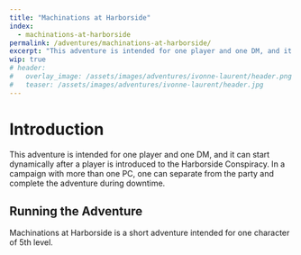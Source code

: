 ```yaml
---
title: "Machinations at Harborside"
index:
  - machinations-at-harborside
permalink: /adventures/machinations-at-harborside/
excerpt: "This adventure is intended for one player and one DM, and it can start dynamically after a player is introduced to the Harborside Conspiracy."
wip: true
# header:
#   overlay_image: /assets/images/adventures/ivonne-laurent/header.png
#   teaser: /assets/images/adventures/ivonne-laurent/header.jpg
---
```


# Introduction
This adventure is intended for one player and one DM, and it can start dynamically after a player is introduced to the Harborside Conspiracy. In a campaign with more than one PC, one can separate from the party and complete the adventure during downtime.

## Running the Adventure
Machinations at Harborside is a short adventure intended for one character of 5th level. 
